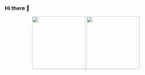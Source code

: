 ### Hi there 👋

<!--
**althaafridha/althaafridha** is a ✨ _special_ ✨ repository because its `README.md` (this file) appears on your GitHub profile.
-->


<p align="center">
  <a href="https://github.com/althaafridha" target="_blank">
    <img src="https://github-readme-stats.vercel.app/api?username=althaafridha&show_icons=true&bg_color=191919&text_color=EEEEEE&border_color=444" height="165">
  </a>

  <a href="https://github.com/althaafridha" target="_blank">
    <img src="https://github-readme-stats.vercel.app/api/top-langs/?username=althaafridha&layout=compact&bg_color=191919&text_color=EEEEEE&border_color=444"  height="165">
  </a>
  <br>
</p>
